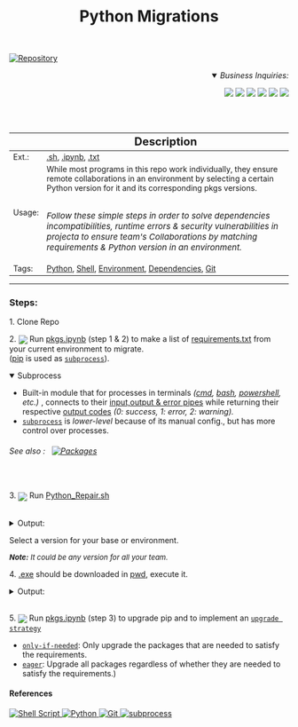 <h1><div align="center"><b> Python Migrations </b></font></div></h1><br>

<div align="left">

[![Repository](https://img.shields.io/badge/Repo-Visualization-0089D6?style=square&logo=microsoft-azure&logoColor=white)](https://mango-dune-07a8b7110.1.azurestaticapps.net/?repo=EstebanMqz%2FEstebanMqz/Python-Troubleshooter)
</div>

<div align="right">
<Details open>
<Summary> <i>Business Inquiries:</i> </Summary>

[<img width="40px" src="https://img.icons8.com/ios/50/0e55b3/resume-website.png">](https://estebanmqz.github.io/EstebanMqz/html/Resume.html)
[<img width="40px" src="https://img.icons8.com/?size=512&id=MR3dZdlA53te&format=png">](https://www.linkedin.com/in/esteban-m-653817205/)
[<img width="35px" src="https://img.icons8.com/color/452/whatsapp--v1.png">](https://tinyurl.com/2y86e2wa)
[<img width="40px" src="https://img.icons8.com/color/452/gmail-new.png">](mailto:emarquez1895@gmail.com)
[<img width="40px" src="https://cdn3d.iconscout.com/3d/free/thumb/free-github-6343501-5220956.png?f=webp">](https://github.com/EstebanMqz?tab=repositories)
[<img width="40px" src="https://img.icons8.com/color/452/gitlab.png">](https://gitlab.com/EstebanMqz)

</Details></div>
<br><br>

|                                 | <div align="center" style="font-size:20px;">Description</div>                                   |
| ------------------------------------------ | ----------------------------------------                       |
| Ext.:  | [.sh](https://github.com/EstebanMqz/Python-Troubleshooter/blob/main/shell/Python_Repair.sh), [.ipynb](https://github.com/EstebanMqz/Python-Troubleshooter/blob/main/notebook/pkgs.ipynb), [.txt](https://github.com/EstebanMqz/Python-Troubleshooter/blob/main/requirements.txt) |
| Usage: | While most programs in this repo work individually, they ensure remote  collaborations in an environment by selecting a certain Python version for it and its corresponding pkgs versions. <br><br> <i> <p style="font-size:15px;"> Follow these simple steps in order to solve dependencies incompatibilities, runtime errors & security vulnerabilities in projecta to ensure team's Collaborations by matching requirements & Python version in an environment.</p>|
| Tags: | [Python](https://www.python.org/), [Shell](https://en.wikipedia.org/wiki/Shell_script), [Environment](https://en.wikipedia.org/wiki/Environment_variable), [Dependencies](https://pypi.org), [Git](https://git-scm.com/) 

---
### Steps:
1\. Clone Repo<br>

2\. <img align="center" width="35px" src="https://upload.wikimedia.org/wikipedia/commons/thumb/3/38/Jupyter_logo.svg/1767px-Jupyter_logo.svg.png">
Run [pkgs.ipynb](https://github.com/EstebanMqz/Python-Troubleshooter/blob/main/notebook/pkgs.ipynb) (step 1 & 2) to make a list of [requirements.txt](https://github.com/EstebanMqz/Python-Troubleshooter/blob/main/requirements.txt) from your current environment to migrate. <br>([pip](https://pip.pypa.io/en/stable/installation/) is used as <a href="#subprocess">`subprocess`</a>).

<section id="subprocess">
<details open>
<summary>Subprocess</summary>


- Built-in module that for processes in terminals <i>([cmd](https://learn.microsoft.com/en-us/windows-server/administration/windows-commands/cmd), [bash](https://github.com/EstebanMqz/Git-Basic-Commands), [powershell](https://learn.microsoft.com/en-us/powershell/), etc.) </i> , connects to their [input,output & error pipes](https://docs.python.org/3/library/subprocess.html#subprocess.Popen) while returning their respective [output codes](https://docs.python.org/3/library/subprocess.html#subprocess.CompletedProcess) <i>(0: success, 1: error, 2: warning).</i>
- [`subprocess`](https://docs.python.org/3/library/subprocess.html) is <i>lower-level</i> because of its manual config., but has more control over processes. <br>

###### See also : &nbsp; [![Packages](https://img.shields.io/badge/Virtual-Environment-black?style=flat&logo=github&logoColor=black)](https://gist.github.com/EstebanMqz/d42cef9a50e7110c4ede62cc8c251edb)
</Details>

<br>

3\. <img align="center" width="35px" src="https://upload.wikimedia.org/wikipedia/commons/thumb/4/4b/Bash_Logo_Colored.svg/2048px-Bash_Logo_Colored.svg.png">
Run [Python_Repair.sh](https://github.com/EstebanMqz/Python-Troubleshooter/blob/main/shell/Python_Repair.sh)

<br>

<Details>
<summary>Output:</summary>
<img src = "images/Python_Repair.jpg" alt = Unix width= 450px> <br>
</Details>

Select a version for your base or environment.
<p style="font-size:13px;"><i><b>Note:</b> It could be any version for all your team.</i>

<br>

4\. [.exe](https://github.com/EstebanMqz/Python-Troubleshooter/blob/main/python-3.12.0-amd64.exe) should be downloaded in [pwd](https://en.wikipedia.org/wiki/Pwd), execute it.<br>

<Details>
<summary>Output:</summary>
<img src="images/exe.jpg" alt="version" width= 400px>
</Details>

<br>

5\. <img align="center" width="35px" src="https://upload.wikimedia.org/wikipedia/commons/thumb/3/38/Jupyter_logo.svg/1767px-Jupyter_logo.svg.png"> Run [pkgs.ipynb](https://github.com/EstebanMqz/Python-Troubleshooter/blob/main/pkgs.ipynb) (step 3) to upgrade pip and to implement an [`upgrade strategy`](https://pip.pypa.io/en/stable/cli/pip_install/#cmdoption-upgrade-strategy)

- [`only-if-needed`](https://pip.pypa.io/en/stable/cli/pip_install/#cmdoption-upgrade-strategy): Only upgrade the packages that are needed to satisfy the requirements.
- [`eager`](https://pip.pypa.io/en/stable/cli/pip_install/#cmdoption-upgrade-strategy): Upgrade all packages regardless of whether they are needed to satisfy the requirements.)

<h4>References</h4>
<p>
  <a href="https://github.com/EstebanMqz/Pkg_Migration/blob/main/Python_Repair.sh">
    <img src="https://img.shields.io/badge/Shell%20Script-1.0.1-green?style=flat&logo=gnu-bash&logoColor=white" alt="Shell Script">
  </a>
  <a href="https://www.python.org/">
    <img src="https://img.shields.io/badge/Python-3.11.4-blue?style=flat&logo=python&logoColor=white" alt="Python">
  </a>
  <a href="https://git-scm.com/">
    <img src="https://img.shields.io/badge/Git-2.41.0-red?style=flat&logo=git&logoColor=white" alt="Git">
  </a>
  <a href="https://docs.python.org/3/library/subprocess.html">
    <img src="https://img.shields.io/badge/subprocess-builtin_module-black?style=flat" alt="subprocess">
  </a>
</p>